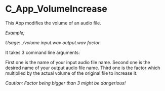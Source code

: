 # C_App_VolumeIncrease

This App modifies the volume of an audio file. 

*Example;*

  *Usage: ./volume input.wav output.wav factor*
 
It takes 3 command line arguments:

First one is the name of your input audio file name.
Second one is the desired name of your output audio file name.
Third one is the factor which multiplied by the actual volume of the original file to increase it.

*Caution: Factor being bigger than 3 might be dangerious!*
